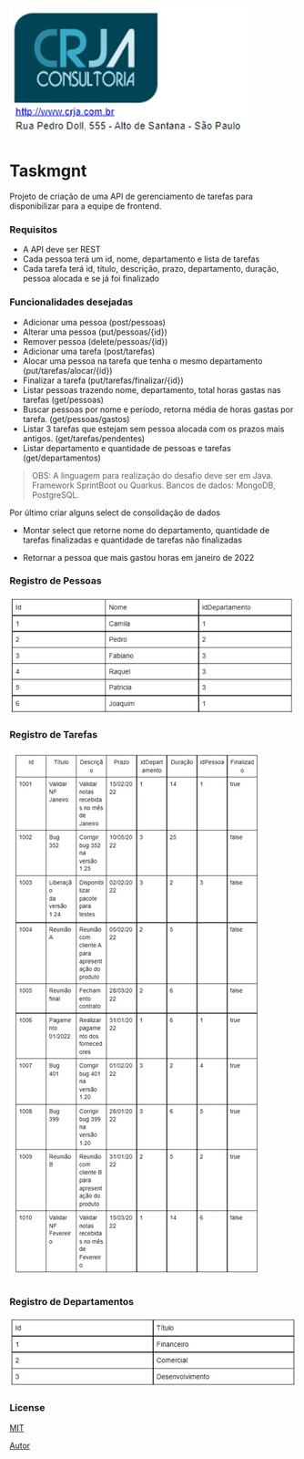 ![myImage](https://github.com/marciorbarcellos/taskmgnt/blob/main/imagens/logotipo.jpg)

# Taskmgnt

Projeto de criação de uma API de gerenciamento de tarefas para disponibilizar para a equipe de frontend.


### Requisitos

- A API deve ser REST
- Cada pessoa terá um id, nome, departamento e lista de tarefas
- Cada tarefa terá id, título, descrição, prazo, departamento, duração, pessoa alocada e se já foi finalizado

### Funcionalidades desejadas
- Adicionar uma pessoa (post/pessoas)
- Alterar uma pessoa (put/pessoas/{id})
- Remover pessoa (delete/pessoas/{id})
- Adicionar uma tarefa (post/tarefas)
- Alocar uma pessoa na tarefa que tenha o mesmo departamento (put/tarefas/alocar/{id})
- Finalizar a tarefa (put/tarefas/finalizar/{id})
- Listar pessoas trazendo nome, departamento, total horas gastas nas tarefas (get/pessoas)
- Buscar pessoas por nome e período, retorna média de horas gastas por tarefa.
(get/pessoas/gastos)
- Listar 3 tarefas que estejam sem pessoa alocada com os prazos mais antigos.
(get/tarefas/pendentes)
- Listar departamento e quantidade de pessoas e tarefas (get/departamentos)


> OBS: A linguagem para realização do desafio deve ser em Java.
Framework SprintBoot ou Quarkus.
Bancos de dados: MongoDB, PostgreSQL.

Por último criar alguns select de consolidação de dados

- Montar select que retorne nome do departamento, quantidade de tarefas finalizadas e
quantidade de tarefas não finalizadas

- Retornar a pessoa que mais gastou horas em janeiro de 2022


### Registro de Pessoas
![pessoas](https://github.com/marciorbarcellos/taskmgnt/blob/main/imagens/registro-de-pessoas.jpg)

### Registro de Tarefas
![tarefas](https://github.com/marciorbarcellos/taskmgnt/blob/main/imagens/Registro-de-tarefa.jpg)

### Registro de Departamentos
![departamentos](https://github.com/marciorbarcellos/taskmgnt/blob/main/imagens/registro-de-departamento.jpg)

### License
[MIT](https://choosealicense.com/licenses/mit/)

[Autor](https://github.com/marciorbarcellos)
